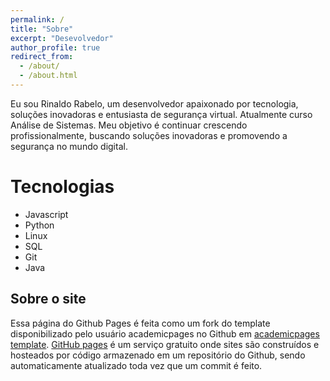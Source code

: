 ```yaml
---
permalink: /
title: "Sobre"
excerpt: "Desevolvedor"
author_profile: true
redirect_from: 
  - /about/
  - /about.html
---
```


Eu sou Rinaldo Rabelo, um desenvolvedor apaixonado por tecnologia, soluções inovadoras e entusiasta de segurança virtual. Atualmente curso Análise de Sistemas. Meu objetivo é continuar crescendo profissionalmente, buscando soluções inovadoras e promovendo a segurança no mundo digital.

Tecnologias
======
- Javascript
- Python
- Linux
- SQL
- Git
- Java

Sobre o site
------
Essa página do Github Pages é feita como um fork do template disponibilizado pelo usuário academicpages no Github em [academicpages template](https://github.com/academicpages/academicpages.github.io). [GitHub pages](https://pages.github.com) é um serviço gratuito onde sites são construídos e hosteados por código armazenado em um repositório do Github, sendo automaticamente atualizado toda vez que um commit é feito.